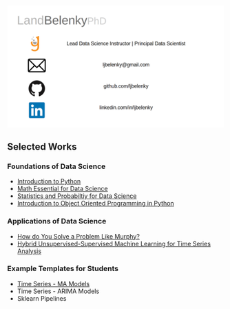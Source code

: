 ![title_page](images/title_page.png)

## Selected Works

### Foundations of Data Science
* [Introduction to Python](https://bit.ly/Land_python)
* [Math Essential for Data Science](https://bit.ly/Land_python)
* [Statistics and Probabiltiy for Data Science](https://bit.ly/Land_stats)
* [Introduction to Object Oriented Programming in Python](https://bit.ly/Land_OOP)

### Applications of Data Science
* [How do You Solve a Problem Like Murphy?](https://bit.ly/Land_Murphy)
* [Hybrid Unsupervised-Supervised Machine Learning for Time Series Analysis](https://github.com/ljbelenky/decline)

### Example Templates for Students
* [Time Series - MA Models](https://gist.github.com/ljbelenky/f1ad1fe5520efa842ff40fbe5ab9f5fc)
* Time Series - ARIMA Models
* Sklearn Pipelines

